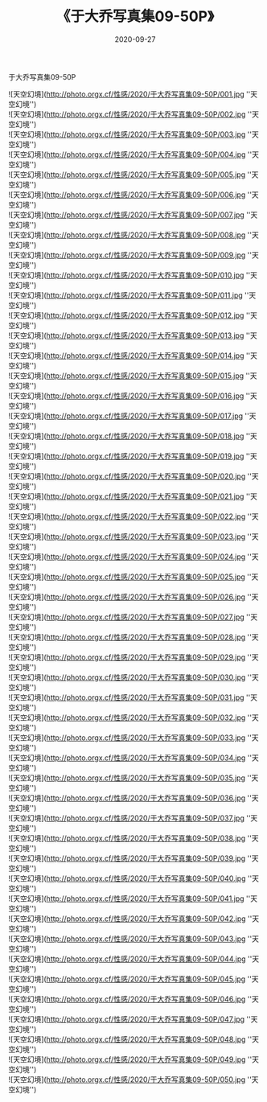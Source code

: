 ﻿---
layout: post
title:  《于大乔写真集09-50P》
date:   2020-09-27
img: http://photo.orgx.cf/性感/2020/于大乔写真集09-50P/000.jpg
categories: [美女, 性感, 泳衣]
---

于大乔写真集09-50P



![天空幻境](http://photo.orgx.cf/性感/2020/于大乔写真集09-50P/001.jpg ''天空幻境'') <br>
![天空幻境](http://photo.orgx.cf/性感/2020/于大乔写真集09-50P/002.jpg ''天空幻境'') <br>
![天空幻境](http://photo.orgx.cf/性感/2020/于大乔写真集09-50P/003.jpg ''天空幻境'') <br>
![天空幻境](http://photo.orgx.cf/性感/2020/于大乔写真集09-50P/004.jpg ''天空幻境'') <br>
![天空幻境](http://photo.orgx.cf/性感/2020/于大乔写真集09-50P/005.jpg ''天空幻境'') <br>
![天空幻境](http://photo.orgx.cf/性感/2020/于大乔写真集09-50P/006.jpg ''天空幻境'') <br>
![天空幻境](http://photo.orgx.cf/性感/2020/于大乔写真集09-50P/007.jpg ''天空幻境'') <br>
![天空幻境](http://photo.orgx.cf/性感/2020/于大乔写真集09-50P/008.jpg ''天空幻境'') <br>
![天空幻境](http://photo.orgx.cf/性感/2020/于大乔写真集09-50P/009.jpg ''天空幻境'') <br>
![天空幻境](http://photo.orgx.cf/性感/2020/于大乔写真集09-50P/010.jpg ''天空幻境'') <br>
![天空幻境](http://photo.orgx.cf/性感/2020/于大乔写真集09-50P/011.jpg ''天空幻境'') <br>
![天空幻境](http://photo.orgx.cf/性感/2020/于大乔写真集09-50P/012.jpg ''天空幻境'') <br>
![天空幻境](http://photo.orgx.cf/性感/2020/于大乔写真集09-50P/013.jpg ''天空幻境'') <br>
![天空幻境](http://photo.orgx.cf/性感/2020/于大乔写真集09-50P/014.jpg ''天空幻境'') <br>
![天空幻境](http://photo.orgx.cf/性感/2020/于大乔写真集09-50P/015.jpg ''天空幻境'') <br>
![天空幻境](http://photo.orgx.cf/性感/2020/于大乔写真集09-50P/016.jpg ''天空幻境'') <br>
![天空幻境](http://photo.orgx.cf/性感/2020/于大乔写真集09-50P/017.jpg ''天空幻境'') <br>
![天空幻境](http://photo.orgx.cf/性感/2020/于大乔写真集09-50P/018.jpg ''天空幻境'') <br>
![天空幻境](http://photo.orgx.cf/性感/2020/于大乔写真集09-50P/019.jpg ''天空幻境'') <br>
![天空幻境](http://photo.orgx.cf/性感/2020/于大乔写真集09-50P/020.jpg ''天空幻境'') <br>
![天空幻境](http://photo.orgx.cf/性感/2020/于大乔写真集09-50P/021.jpg ''天空幻境'') <br>
![天空幻境](http://photo.orgx.cf/性感/2020/于大乔写真集09-50P/022.jpg ''天空幻境'') <br>
![天空幻境](http://photo.orgx.cf/性感/2020/于大乔写真集09-50P/023.jpg ''天空幻境'') <br>
![天空幻境](http://photo.orgx.cf/性感/2020/于大乔写真集09-50P/024.jpg ''天空幻境'') <br>
![天空幻境](http://photo.orgx.cf/性感/2020/于大乔写真集09-50P/025.jpg ''天空幻境'') <br>
![天空幻境](http://photo.orgx.cf/性感/2020/于大乔写真集09-50P/026.jpg ''天空幻境'') <br>
![天空幻境](http://photo.orgx.cf/性感/2020/于大乔写真集09-50P/027.jpg ''天空幻境'') <br>
![天空幻境](http://photo.orgx.cf/性感/2020/于大乔写真集09-50P/028.jpg ''天空幻境'') <br>
![天空幻境](http://photo.orgx.cf/性感/2020/于大乔写真集09-50P/029.jpg ''天空幻境'') <br>
![天空幻境](http://photo.orgx.cf/性感/2020/于大乔写真集09-50P/030.jpg ''天空幻境'') <br>
![天空幻境](http://photo.orgx.cf/性感/2020/于大乔写真集09-50P/031.jpg ''天空幻境'') <br>
![天空幻境](http://photo.orgx.cf/性感/2020/于大乔写真集09-50P/032.jpg ''天空幻境'') <br>
![天空幻境](http://photo.orgx.cf/性感/2020/于大乔写真集09-50P/033.jpg ''天空幻境'') <br>
![天空幻境](http://photo.orgx.cf/性感/2020/于大乔写真集09-50P/034.jpg ''天空幻境'') <br>
![天空幻境](http://photo.orgx.cf/性感/2020/于大乔写真集09-50P/035.jpg ''天空幻境'') <br>
![天空幻境](http://photo.orgx.cf/性感/2020/于大乔写真集09-50P/036.jpg ''天空幻境'') <br>
![天空幻境](http://photo.orgx.cf/性感/2020/于大乔写真集09-50P/037.jpg ''天空幻境'') <br>
![天空幻境](http://photo.orgx.cf/性感/2020/于大乔写真集09-50P/038.jpg ''天空幻境'') <br>
![天空幻境](http://photo.orgx.cf/性感/2020/于大乔写真集09-50P/039.jpg ''天空幻境'') <br>
![天空幻境](http://photo.orgx.cf/性感/2020/于大乔写真集09-50P/040.jpg ''天空幻境'') <br>
![天空幻境](http://photo.orgx.cf/性感/2020/于大乔写真集09-50P/041.jpg ''天空幻境'') <br>
![天空幻境](http://photo.orgx.cf/性感/2020/于大乔写真集09-50P/042.jpg ''天空幻境'') <br>
![天空幻境](http://photo.orgx.cf/性感/2020/于大乔写真集09-50P/043.jpg ''天空幻境'') <br>
![天空幻境](http://photo.orgx.cf/性感/2020/于大乔写真集09-50P/044.jpg ''天空幻境'') <br>
![天空幻境](http://photo.orgx.cf/性感/2020/于大乔写真集09-50P/045.jpg ''天空幻境'') <br>
![天空幻境](http://photo.orgx.cf/性感/2020/于大乔写真集09-50P/046.jpg ''天空幻境'') <br>
![天空幻境](http://photo.orgx.cf/性感/2020/于大乔写真集09-50P/047.jpg ''天空幻境'') <br>
![天空幻境](http://photo.orgx.cf/性感/2020/于大乔写真集09-50P/048.jpg ''天空幻境'') <br>
![天空幻境](http://photo.orgx.cf/性感/2020/于大乔写真集09-50P/049.jpg ''天空幻境'') <br>
![天空幻境](http://photo.orgx.cf/性感/2020/于大乔写真集09-50P/050.jpg ''天空幻境'') <br>